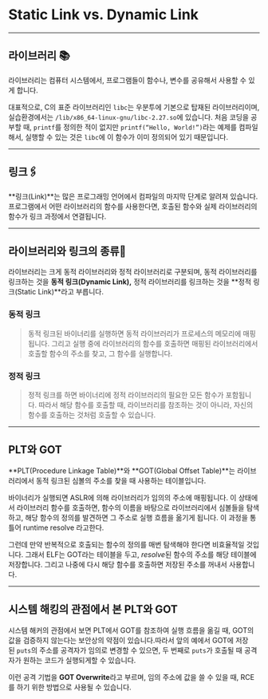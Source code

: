 # Static Link vs. Dynamic Link

---

## ****라이브러리 📚****

라이브러리는 컴퓨터 시스템에서, 프로그램들이 함수나, 변수를 공유해서 사용할 수 있게 합니다.

대표적으로, C의 표준 라이브러리인 `libc`는 우분투에 기본으로 탑재된 라이브러리이며, 실습환경에서는 `/lib/x86_64-linux-gnu/libc-2.27.so`에 있습니다. 처음 코딩을 공부할 때, `printf`를 정의한 적이 없지만 `printf(“Hello, World!”)`라는 예제를 컴파일해서, 실행할 수 있는 것은 `libc`에 이 함수가 이미 정의되어 있기 때문입니다.

---

## ****링크🖇️****

**링크(Link)**는 많은 프로그래밍 언어에서 컴파일의 마지막 단계로 알려져 있습니다. 프로그램에서 어떤 라이브러리의 함수를 사용한다면, 호출된 함수와 실제 라이브러리의 함수가 링크 과정에서 연결됩니다.

---

## ****라이브러리와 링크의 종류****🧮

라이브러리는 크게 동적 라이브러리와 정적 라이브러리로 구분되며, 동적 라이브러리를 링크하는 것을 **동적 링크(Dynamic Link),** 정적 라이브러리를 링크하는 것을 **정적 링크(Static Link)**라고 부릅니다.

### ****동적 링크****

> 동적 링크된 바이너리를 실행하면 동적 라이브러리가 프로세스의 메모리에 매핑됩니다. 그리고 실행 중에 라이브러리의 함수를 호출하면 매핑된 라이브러리에서 호출할 함수의 주소를 찾고, 그 함수를 실행합니다.
> 

### ****정적 링크****

> 정적 링크를 하면 바이너리에 정적 라이브러리의 필요한 모든 함수가 포함됩니다. 따라서 해당 함수를 호출할 때, 라이브러리를 참조하는 것이 아니라, 자신의 함수를 호출하는 것처럼 호출할 수 있습니다.
> 

---

## **PLT와 GOT**

**PLT(Procedure Linkage Table)**와 **GOT(Global Offset Table)**는 라이브러리에서 동적 링크된 심볼의 주소를 찾을 때 사용하는 테이블입니다.

바이너리가 실행되면 ASLR에 의해 라이브러리가 임의의 주소에 매핑됩니다. 이 상태에서 라이브러리 함수를 호출하면, 함수의 이름을 바탕으로 라이브러리에서 심볼들을 탐색하고, 해당 함수의 정의를 발견하면 그 주소로 실행 흐름을 옮기게 됩니다. 이 과정을 통틀어 runtime resolve 라고한다.

그런데 만약 반복적으로 호출되는 함수의 정의를 매번 탐색해야 한다면 비효율적일 것입니다. 그래서 ELF는 GOT라는 테이블을 두고, *resolve*된 함수의 주소를 해당 테이블에 저장합니다. 그리고 나중에 다시 해당 함수를 호출하면 저장된 주소를 꺼내서 사용합니다.

---

## ****시스템 해킹의 관점에서 본 PLT와 GOT****

시스템 해커의 관점에서 보면 PLT에서 GOT를 참조하여 실행 흐름을 옮길 때, GOT의 값을 검증하지 않는다는 보안상의 약점이 있습니다.따라서 앞의 예에서 GOT에 저장된 `puts`의 주소를 공격자가 임의로 변경할 수 있으면, 두 번째로 `puts`가 호출될 때 공격자가 원하는 코드가 실행되게할 수 있습니다.

이런 공격 기법을 **GOT Overwrite**라고 부르며, 임의 주소에 값을 쓸 수 있을 때, RCE를 하기 위한 방법으로 사용될 수 있습니다.